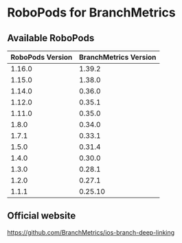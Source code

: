 # RoboPods for BranchMetrics

## Available RoboPods

| RoboPods Version  | BranchMetrics Version |
|-------------------|-----------------------|
| 1.16.0            | 1.39.2                |
| 1.15.0            | 1.38.0                |
| 1.14.0            | 0.36.0                |
| 1.12.0            | 0.35.1                |
| 1.11.0            | 0.35.0                |
| 1.8.0             | 0.34.0                |
| 1.7.1             | 0.33.1                |
| 1.5.0             | 0.31.4                |
| 1.4.0             | 0.30.0                |
| 1.3.0             | 0.28.1                |
| 1.2.0             | 0.27.1                |
| 1.1.1             | 0.25.10               |

## Official website

https://github.com/BranchMetrics/ios-branch-deep-linking
